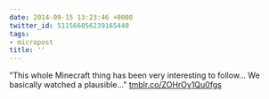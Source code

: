 ```yaml
---
date: 2014-09-15 13:23:46 +0000
twitter_id: 511566056239165440
tags:
- micropost
title: ''
---
```


"This whole Minecraft thing has been very interesting to follow… We basically watched a plausible..." [tmblr.co/ZOHrOy1Qu0fgs](http://tmblr.co/ZOHrOy1Qu0fgs)
